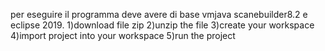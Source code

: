 per eseguire il programma deve avere di base vmjava scanebuilder8.2 e eclipse 2019.
1)download file zip 
2)unzip the file
3)create your workspace
4)import project into your workspace 
5)run the project
